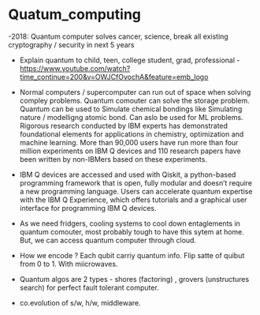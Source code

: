 # Quatum_computing
 
-2018: Quantum computer solves cancer, science, break all existing cryptography / security in next 5 years

- Explain quantum to child, teen, college student, grad, professional - https://www.youtube.com/watch?time_continue=200&v=OWJCfOvochA&feature=emb_logo

- Normal computers / supercomputer can run out of space when solving compley problems. Quantum comouter can solve the storage problem. Quantum can be used to Simulate chemical bondings like Simulating nature / modelligng atomic bond.  Can aslo be used for ML problems. Rigorous research conducted by IBM experts has demonstrated foundational elements for applications in chemistry, optimization and machine learning. More than 90,000 users have run more than four million experiments on IBM Q devices and 110 research papers have been written by non-IBMers based on these experiments.

- IBM Q devices are accessed and used with Qiskit, a python-based programming framework that is open, fully modular and doesn’t require a new programming language. Users can accelerate quantum expertise with the IBM Q Experience, which offers tutorials and a graphical user interface for programming IBM Q devices. 

- As we need fridgers, cooling systems to cool down entaglements in quantum comouter, most probably tough to have this sytem at home. But, we can access quantum computer through cloud.

- How we encode ? Each qubit carriy quantum info. Flip satte of quibut from 0 to 1. With miicrowaves. 

- Quantum algos are 2 types - shores (factoring) , grovers (unstructures search) for perfect fault tolerant computer.

- co.evolution of s/w, h/w, middleware. 

